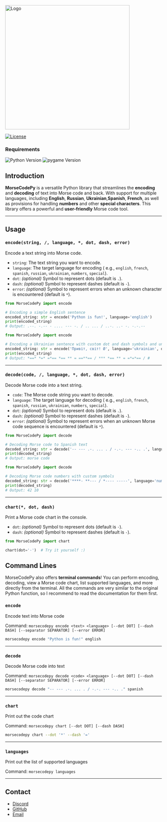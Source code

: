 <img alt="Logo" src="https://images2.imgbox.com/a2/44/Xcip287L_o.png" width="400"/>

[![License](https://img.shields.io/badge/License-MIT-green)](license.txt)

### Requirements

![Python Version](https://img.shields.io/badge/Python-3.11%2B-blue)
![pygame Version](https://img.shields.io/badge/pygame-2.5.2%2B-red)

## Introduction

**MorseCodePy** is a versatile Python library that streamlines the **encoding** and **decoding**
of text into Morse code and back. With support for multiple languages, including
**English**, **Russian**, **Ukrainian**,**Spanish**, **French**, as well as provisions for handling
**numbers** and other **special characters**. This library offers a powerful and **user-friendly** Morse code tool.
___

## Usage

### `encode(string, /, language, *, dot, dash, error)`

Encode a text string into Morse code.

- `string`: The text string you want to encode.
- `language`: The target language for encoding (
  e.g., `english`, `french`, `spanish`, `russian`, `ukrainian`, `numbers`, `special`).
- `dot`: *(optional)* Symbol to represent dots (default is `.`).
- `dash`: *(optional)* Symbol to represent dashes (default is `-`).
- `error`: *(optional)* Symbol to represent errors when an unknown character is encountered (default is `*`).

```python
from MorseCodePy import encode

# Encoding a simple English sentence
encoded_string: str = encode('Python is fun!', language='english')
print(encoded_string)
# Output: .--. -.-- - .... --- -. / .. ... / ..-. ..- -. -.-.--

```

```python
from MorseCodePy import encode

# Encoding a Ukrainian sentence with custom dot and dash symbols and unsupported characters
encoded_string: str = encode('Привіт, світ! Ø', language='ukrainian', dot='*', dash='=', error='#')
print(encoded_string)
# Output: *==* *=* =*== *== ** = ==**== / *** *== ** = =*=*== / #
```

___

### `decode(code, /, language, *, dot, dash, error)`

Decode Morse code into a text string.

- `code`: The Morse code string you want to decode.
- `language`: The target language for decoding (
  e.g., `english`, `french`, `spanish`, `russian`, `ukrainian`, `numbers`, `special`).
- `dot`: *(optional)* Symbol to represent dots (default is `.`).
- `dash`: *(optional)* Symbol to represent dashes (default is `-`).
- `error`: *(optional)* Symbol to represent errors when an unknown Morse code sequence is encountered (default is `*`).

```python
from MorseCodePy import decode

# Decoding Morse code to Spanish text
decoded_string: str = decode('-- --- .-. ... . / -.-. --- -.. .', language='spanish')
print(decoded_string)
# Output: morse code
```

```python
from MorseCodePy import decode

# Decoding Morse code numbers with custom symbols
decoded_string: str = decode('****- **--- / *---- -----', language='numbers', dot='*', error='#')
print(decoded_string)
# Output: 42 10
```

___

### `chart(*, dot, dash)`

Print a Morse code chart in the console.

- `dot`: *(optional)* Symbol to represent dots (default is `·`).
- `dash`: *(optional)* Symbol to represent dashes (default is `-`).

```python
from MorseCodePy import chart

chart(dot='·')  # Try it yourself :)
```

## Command Lines

MorseCodePy also offers **terminal commands**! You can perform encoding, decoding, view a Morse code chart,
list supported languages, and more directly from the terminal. All the commands are very similar to the original
Python function, so I recommend to read the documentation for them first.

### `encode`

Encode text into Morse code

Command: `morsecodepy encode <text> <language> [--dot DOT] [--dash DASH] [--separator SEPARATOR] [--error ERROR]`

```bash
morsecodepy encode "Python is fun!" english
```

___

### `decode`

Decode Morse code into text

Command: `morsecodepy decode <code> <language> [--dot DOT] [--dash DASH] [--separator SEPARATOR] [--error ERROR]`

```bash
morsecodepy decode "-- --- .-. ... . / -.-. --- -.. ." spanish
```

___

### `chart`

Print out the code chart

Command: `morsecodepy chart [--dot DOT] [--dash DASH]`

```bash
morsecodepy chart --dot '*' --dash '='
```

___

### `languages`

Print out the list of supported languages

Command: `morsecodepy languages`

___

## Contact

- [Discord](https://discord.com/users/873920068571000833)
- [GitHub](https://github.com/CrazyFlyKite)
- [Email](mailto:karpenkoartem2846@gmail.com)
